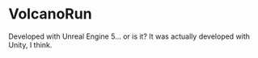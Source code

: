 # VolcanoRun

Developed with Unreal Engine 5... or is it?
It was actually developed with Unity, I think.
